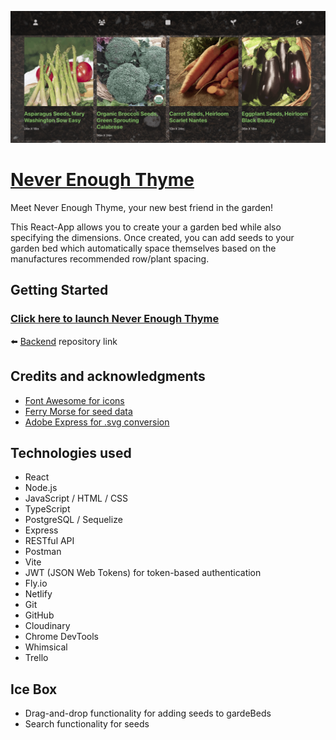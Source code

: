 ![Never Enough Thyme](/src/assets/Screenshot%202023-06-08%20at%2010.24.39%20PM.png)

# [Never Enough Thyme](https://never-enough-thyme.netlify.app/)
Meet Never Enough Thyme, your new best friend in the garden! 

This React-App allows you to create your a garden bed while also specifying the dimensions. Once created, you can add seeds to your garden bed which automatically space themselves based on the manufactures recommended row/plant spacing.

## Getting Started

### [Click here to launch Never Enough Thyme](https://never-enough-thyme.netlify.app/)


⬅️  [Backend](https://github.com/Nswooten/never-enough-thyme-back-end) repository link

## Credits and acknowledgments
* [Font Awesome for icons](https://fontawesome.com/)
* [Ferry Morse for seed data](https://ferrymorse.com/collections/all-ferry-morse-seeds)
* [Adobe Express for .svg conversion](https://express.adobe.com/tools/convert-to-svg)


## Technologies used 
* React
* Node.js
* JavaScript / HTML / CSS
* TypeScript
* PostgreSQL / Sequelize
* Express
* RESTful API
* Postman
* Vite
* JWT (JSON Web Tokens) for token-based authentication
* Fly.io
* Netlify
* Git
* GitHub
* Cloudinary
* Chrome DevTools
* Whimsical
* Trello

## Ice Box 
* Drag-and-drop functionality for adding seeds to gardeBeds
* Search functionality for seeds
